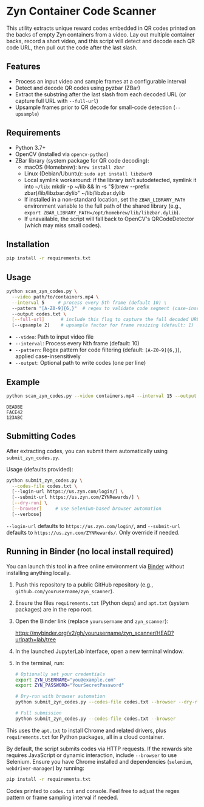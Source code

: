  # Zyn Container Code Scanner

 This utility extracts unique reward codes embedded in QR codes printed on the backs of empty Zyn containers from a video.
 Lay out multiple container backs, record a short video, and this script will detect and decode each QR code URL, then pull out the code after the last slash.

 ## Features
- Process an input video and sample frames at a configurable interval
- Detect and decode QR codes using pyzbar (ZBar)
- Extract the substring after the last slash from each decoded URL (or capture full URL with `--full-url`)
- Upsample frames prior to QR decode for small-code detection (`--upsample`)

 ## Requirements
- Python 3.7+
- OpenCV (installed via `opencv-python`)
- ZBar library (system package for QR code decoding):
  - macOS (Homebrew): `brew install zbar`
  - Linux (Debian/Ubuntu): `sudo apt install libzbar0`
  - Local symlink workaround: if the library isn’t autodetected, symlink it into `~/lib`:
      mkdir -p ~/lib && ln -s "$(brew --prefix zbar)/lib/libzbar.dylib" ~/lib/libzbar.dylib
  - If installed in a non-standard location, set the `ZBAR_LIBRARY_PATH` environment variable to the full path of the shared library (e.g., `export ZBAR_LIBRARY_PATH=/opt/homebrew/lib/libzbar.dylib`).
  - If unavailable, the script will fall back to OpenCV's QRCodeDetector (which may miss small codes).

 ## Installation
 ```bash
 pip install -r requirements.txt
 ```

 ## Usage
```bash
python scan_zyn_codes.py \
  --video path/to/containers.mp4 \
  --interval 5     # process every 5th frame (default 10) \
  --pattern "[A-Z0-9]{6,}"  # regex to validate code segment (case-insensitive) \
  --output codes.txt \
  [--full-url]      # include this flag to capture the full decoded URL instead of just the last segment \
  [--upsample 2]    # upsample factor for frame resizing (default: 1)
```

 - `--video`: Path to input video file
 - `--interval`: Process every Nth frame (default: 10)
- `--pattern`: Regex pattern for code filtering (default: `[A-Z0-9]{6,}`), applied case-insensitively
 - `--output`: Optional path to write codes (one per line)

 ## Example
 ```bash
 python scan_zyn_codes.py --video containers.mp4 --interval 15 --output codes.txt
 ```
 ```text
 DEADBE
 FACE42
 123ABC
 ```

## Submitting Codes

After extracting codes, you can submit them automatically using `submit_zyn_codes.py`.

Usage (defaults provided):
```bash
python submit_zyn_codes.py \
  --codes-file codes.txt \
  [--login-url https://us.zyn.com/login/] \
  [--submit-url https://us.zyn.com/ZYNRewards/] \
  [--dry-run] \
  [--browser]     # use Selenium-based browser automation
  [--verbose]
```

`--login-url` defaults to `https://us.zyn.com/login/`, and `--submit-url` defaults to `https://us.zyn.com/ZYNRewards/`. Only override if needed.
  
## Running in Binder (no local install required)

You can launch this tool in a free online environment via [Binder](https://mybinder.org/) without installing anything locally.

1. Push this repository to a public GitHub repository (e.g., `github.com/yourusername/zyn_scanner`).
2. Ensure the files `requirements.txt` (Python deps) and `apt.txt` (system packages) are in the repo root.
3. Open the Binder link (replace `yourusername` and `zyn_scanner`):

   https://mybinder.org/v2/gh/yourusername/zyn_scanner/HEAD?urlpath=lab/tree

4. In the launched JupyterLab interface, open a new terminal window.
5. In the terminal, run:
   ```bash
   # Optionally set your credentials
   export ZYN_USERNAME="you@example.com"
   export ZYN_PASSWORD="YourSecretPassword"

   # Dry-run with browser automation
   python submit_zyn_codes.py --codes-file codes.txt --browser --dry-run

   # Full submission
   python submit_zyn_codes.py --codes-file codes.txt --browser
   ```

This uses the `apt.txt` to install Chrome and related drivers, plus `requirements.txt` for Python packages, all in a cloud container.

By default, the script submits codes via HTTP requests. If the rewards site requires JavaScript or dynamic interaction, include `--browser` to use Selenium. Ensure you have Chrome installed and dependencies (`selenium`, `webdriver-manager`) by running:
```bash
pip install -r requirements.txt
```

 Codes printed to `codes.txt` and console.
 Feel free to adjust the regex pattern or frame sampling interval if needed.